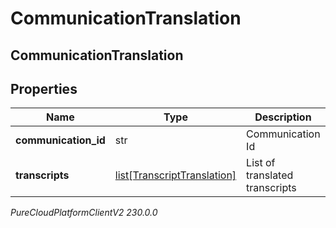 # CommunicationTranslation

## CommunicationTranslation

## Properties

|Name | Type | Description | Notes|
|------------ | ------------- | ------------- | -------------|
| **communication_id** | str | Communication Id | |
| **transcripts** | [list[TranscriptTranslation]](TranscriptTranslation) | List of translated transcripts | |



_PureCloudPlatformClientV2 230.0.0_
